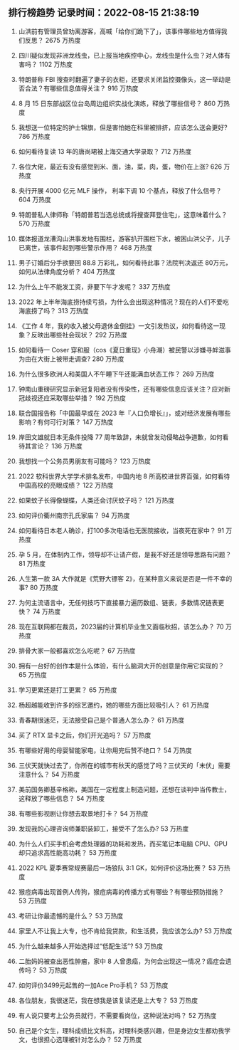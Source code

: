 
## 排行榜趋势 记录时间：2022-08-15 21:38:19
  
  1. 山洪前有管理员曾劝离游客，高喊「给你们跪下了」，该事件哪些地方值得我们反思？ 2675 万热度
    
  2. 四川疑似发现非洲龙线虫，已上报当地疾控中心，龙线虫是什么虫？对人体有害吗？ 1102 万热度
    
  3. 特朗普称 FBI 搜查时翻遍了妻子的衣柜，还要求关闭监控摄像头，这一举动是否合法？有哪些信息值得关注？ 916 万热度
    
  4. 8 月 15 日东部战区位台岛周边组织实战化演练，释放了哪些信号？ 860 万热度
    
  5. 我想送一位特定的护士锦旗，但是害怕她在科里被排挤，应该怎么送会更好? 786 万热度
    
  6. 如何看待复读 13 年的唐尚珺被上海交通大学录取？ 712 万热度
    
  7. 各位大佬，最近有没有感觉到米、面，油，菜，肉，蛋，物价在上涨? 626 万热度
    
  8. 央行开展 4000 亿元 MLF 操作， 利率下调 10 个基点，释放了什么信号？ 604 万热度
    
  9. 特朗普私人律师称「特朗普若当选总统或将搜查拜登住宅」，这意味着什么？ 570 万热度
    
  10. 媒体报道龙漕沟山洪事发地有围栏，游客扒开围栏下水，被困山洪父子，儿子已离世，该事件起到哪些警示作用？ 468 万热度
    
  11. 男子订婚后分手欲要回 88.8 万彩礼，如何看待此事？法院判决返还 80万元，如何从法律角度分析？ 404 万热度
    
  12. 为什么上午不能发工资，非要下午才发呢？ 337 万热度
    
  13. 2022 年上半年海底捞持续亏损，为什么会出现这种情况？现在的人们不爱吃海底捞了吗？ 313 万热度
    
  14. 《工作 4 年，我的收入被父母退休金倒挂》一文引发热议，如何看待这一现象？反映出哪些社会现状？ 292 万热度
    
  15. 如何看待一 Coser 穿和服（cos《夏日重现》小舟潮）被民警以涉嫌寻衅滋事为由在大街上被带走调查? 280 万热度
    
  16. 为什么很多欧洲人和美国人不午睡下午还能满血状态工作？ 269 万热度
    
  17. 钟南山重磅研究显示新冠复阳者没有传染性，还有哪些信息应该关注？应对新冠歧视还应采取哪些举措？ 192 万热度
    
  18. 联合国报告称「中国最早或在 2023 年『人口负增长』」，或对经济发展有哪些影响？有何可行对策？ 147 万热度
    
  19. 岸田文雄就日本无条件投降 77 周年致辞，未就曾发动侵略战争道歉，如何看待其言论？ 136 万热度
    
  20. 我想找一个公务员男朋友有可能吗？ 123 万热度
    
  21. 2022 软科世界大学学术排名发布，中国内地 8 所高校进世界百强，如何看待中国高校的亮眼成绩？ 122 万热度
    
  22. 如果蚊子长得像蝴蝶，人类还会讨厌蚊子吗？ 121 万热度
    
  23. 如何评价衢州南宗孔氏家庙？ 94 万热度
    
  24. 如何看待日本老人确诊，打100多次电话也无医院接收，当夜死在家中？ 91 万热度
    
  25. 孕 5 月，在体制内工作，领导却不让请产假，是我不好还是领导思路有问题？ 81 万热度
    
  26. 人生第一款 3A 大作就是《荒野大镖客 2》，在某种意义来说是否是一件不幸的事? 80 万热度
    
  27. 为何主流语言中，无任何技巧下直接暴力遍历数组、链表，多数情况链表更快？ 74 万热度
    
  28. 现在互联网都在裁员，2023届的计算机毕业生又面临秋招，该怎么办？ 70 万热度
    
  29. 排骨大家一般都喜欢怎么吃呢？ 67 万热度
    
  30. 拥有一台好的创作本是什么体验，有什么脑洞大开的创意是你用它实现的？ 65 万热度
    
  31. 学习更累还是打工更累？ 65 万热度
    
  32. 杨超越能收到许多的综艺邀约，她的哪些方面比较吸引人？ 61 万热度
    
  33. 青春期很迷茫，无法接受自己是个普通人怎么办？ 61 万热度
    
  34. 买了 RTX 显卡之后，你们开光追吗？ 57 万热度
    
  35. 有哪些好用的母婴智能家电，让你用完后赞不绝口？ 54 万热度
    
  36. 三伏天就快过去了，你所在的城市有秋天的感觉了吗？三伏天的「末伏」需要注意什么？ 54 万热度
    
  37. 美前国务卿基辛格称，美国在一定程度上制造问题，还想在谈判中当传教士，这释放了哪些信息？ 54 万热度
    
  38. 有哪些影视剧让你想去取景地打卡？ 54 万热度
    
  39. 发现我的心理咨询师兼职装卸工，接受不了怎么办? 53 万热度
    
  40. 为什么人们买手机会考虑处理器的功耗和发热，而买笔记本电脑 CPU、GPU 却只追求高性能高功耗？ 53 万热度
    
  41. 2022 KPL 夏季赛常规赛最后一场狼队 3:1 GK，如何评价这场比赛？ 53 万热度
    
  42. 猴痘病毒出现首例人传狗，猴痘病毒的传播方式有哪些？有哪些预防措施？ 53 万热度
    
  43. 考研让你最遗憾的是什么？ 53 万热度
    
  44. 家里人不让我上大专，也不肯给我贷款，和生活费，我应该怎么办? 53 万热度
    
  45. 为什么越来越多人开始选择过“低配生活”? 53 万热度
    
  46. 二胎妈妈被查出恶性肿瘤，家中 8 人曾患癌，为何会出现这一情况？癌症会遗传吗？ 53 万热度
    
  47. 如何评价3499元起售的一加Ace Pro手机？ 53 万热度
    
  48. 各位朋友，我很迷茫，我在想我是该复读还是上大专？ 53 万热度
    
  49. 有人说只要考上公务员就行，﻿不需要看岗位，﻿这种说法对吗？ 52 万热度
    
  50. 自己是个女生，理科成绩比文科高，对理科类感兴趣，但是身边女生都劝我学文，也很担心选理被针对怎么办？ 52 万热度
    